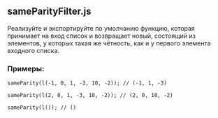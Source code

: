 ## sameParityFilter.js

Реализуйте и экспортируйте по умолчанию функцию, которая принимает на вход список и возвращает новый, состоящий из элементов, у которых такая же чётность, как и у первого элемента входного списка.

### Примеры:

```
sameParity(l(-1, 0, 1, -3, 10, -2)); // (-1, 1, -3)

sameParity(l(2, 0, 1, -3, 10, -2)); // (2, 0, 10, -2)

sameParity(l()); // ()
```
